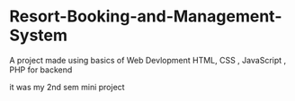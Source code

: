 # Resort-Booking-and-Management-System

A project made using basics of Web Devlopment 
HTML, CSS , JavaScript , PHP for backend

it was my 2nd sem mini project
